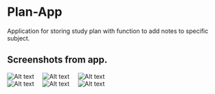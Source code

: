 # Plan-App
Application for storing study plan with function to add notes to specific subject.


## Screenshots from app.  
![Alt text](/screenshots/1.jpg?raw=true) &nbsp; &nbsp; ![Alt text](/screenshots/2.jpg?raw=true) &nbsp; &nbsp; ![Alt text](/screenshots/3.jpg?raw=true)   
![Alt text](/screenshots/4.jpg?raw=true) &nbsp; &nbsp; ![Alt text](/screenshots/5.jpg?raw=true) &nbsp; &nbsp; ![Alt text](/screenshots/6.jpg?raw=true)  

